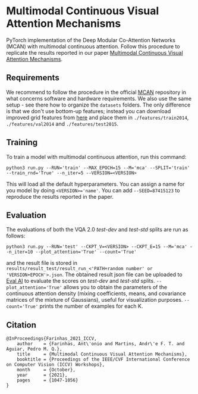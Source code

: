 # Multimodal Continuous Visual Attention Mechanisms
PyTorch implementation of the Deep Modular Co-Attention Networks (MCAN) with multimodal continuous attention. Follow this procedure to replicate the results reported in our paper [Multimodal Continuous Visual Attention Mechanisms](https://arxiv.org/abs/2104.03046).

## Requirements

We recommend to follow the procedure in the official [MCAN](https://github.com/MILVLG/mcan-vqa) repository in what concerns software and hardware requirements. We also use the same setup - see there how to organize the `datasets` folders. The only difference is that we don't use bottom-up features; instead you can download improved grid features from [here](https://github.com/facebookresearch/grid-feats-vqa) and place them in `./features/train2014`, `./features/val2014` and `./features/test2015`. 

## Training

To train a model with multimodal continuous attention, run this command:

```train
python3 run.py --RUN='train' --MAX_EPOCH=15 --M='mca' --SPLIT='train' --train_rnd='True' --n_iter=5 --VERSION=<VERSION>
```

This will load all the default hyperparameters. You can assign a name for you model by doing ```<VERSION>='name'```. You can add ```--SEED=87415123``` to reproduce the results reported in the paper.

## Evaluation

The evaluations of both the VQA 2.0 *test-dev* and *test-std* splits are run as follows:

```eval
python3 run.py --RUN='test' --CKPT_V=<VERSION> --CKPT_E=15 --M='mca' --n_iter=10 --plot_attention='True' --count='True'
```
and the result file is stored in ```results/result_test/result_run_<'PATH+random number' or 'VERSION+EPOCH'>.json```. The obtained result json file can be uploaded to [Eval AI](https://eval.ai/web/challenges/challenge-page/830/overview) to evaluate the scores on *test-dev* and *test-std* splits. ```--plot_attention='True'``` allows you to obtain the parameters of the continuous attention density (mixing coefficients, means, and covariance matrices of the mixture of Gaussians), useful for visualization purposes. ```--count='True'``` prints the number of examples for each K.

## Citation

```
@InProceedings{Farinhas_2021_ICCV,
    author    = {Farinhas, Ant\'onio and Martins, Andr\'e F. T. and Aguiar, Pedro M. Q.},
    title     = {Multimodal Continuous Visual Attention Mechanisms},
    booktitle = {Proceedings of the IEEE/CVF International Conference on Computer Vision (ICCV) Workshops},
    month     = {October},
    year      = {2021},
    pages     = {1047-1056}
}
```
